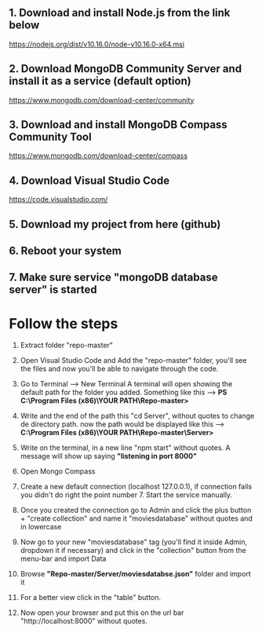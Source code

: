 ## 1. Download and install Node.js from the link below 

https://nodejs.org/dist/v10.16.0/node-v10.16.0-x64.msi

## 2. Download MongoDB Community Server and install it as a service (default option)

https://www.mongodb.com/download-center/community

## 3. Download and install MongoDB Compass Community Tool

https://www.mongodb.com/download-center/compass

## 4. Download Visual Studio Code

https://code.visualstudio.com/

## 5. Download my project from here (github)

## 6. Reboot your system

## 7. Make sure service "mongoDB database server" is started


# Follow the steps

1. Extract folder "repo-master"
2. Open Visual Studio Code and Add the "repo-master" folder, you'll see the files and now you'll be able to navigate through the code.
3. Go to Terminal --> New Terminal
A terminal will open showing the default path for the folder you added. Something like this --> **PS C:\Program Files (x86)\YOUR PATH\Repo-master>**
4. Write and the end of the path this "cd Server", without quotes to change de directory path. now the path would be displayed like this --> **C:\Program Files (x86)\YOUR PATH\Repo-master\Server>**
5. Write on the terminal, in a new line "npm start" without quotes. A message will show up saying **"listening in port 8000"**
6. Open Mongo Compass
7. Create a new default connection (localhost 127.0.0.1), if connection fails you didn't do right the point number 7. Start the service manually.
8. Once you created the connection go to Admin and click the plus button + "create collection" and name it "moviesdatabase" without quotes and in lowercase
9. Now go to your new "moviesdatabase" tag (you'll find it inside Admin, dropdown it if necessary) and click in the "collection" button from the menu-bar and import Data
10. Browse **"Repo-master/Server/moviesdatabse.json"** folder and import it
11. For a better view click in the "table" button.

12. Now open your browser and put this on the url bar "http://localhost:8000" without quotes.



